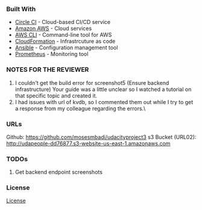
### Built With

- [Circle CI](www.circleci.com) - Cloud-based CI/CD service
- [Amazon AWS](https://aws.amazon.com/) - Cloud services
- [AWS CLI](https://aws.amazon.com/cli/) - Command-line tool for AWS
- [CloudFormation](https://aws.amazon.com/cloudformation/) - Infrastrcuture as code
- [Ansible](https://www.ansible.com/) - Configuration management tool
- [Prometheus](https://prometheus.io/) - Monitoring tool


### NOTES FOR THE REVIEWER
1. I couldn't get the build error for screenshot5 (Ensure backend infrastructure) Your guide was a little unclear so I watched a tutorial on that specific topic and created it.
2. I had issues with url of kvdb, so I commented them out while I try to get a response from my colleague regarding the errors.\


### URLs
Github: https://github.com/mosesmbadi/udacityproject3
s3 Bucket (URL02): http://udapeople-dd76877.s3-website-us-east-1.amazonaws.com

### TODOs
1. Get backend endpoint screenshots

### License
[License](LICENSE.md)
